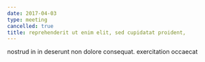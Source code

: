 ```yaml
---
date: 2017-04-03
type: meeting
cancelled: true
title: reprehenderit ut enim elit, sed cupidatat proident,
---
```

nostrud in in deserunt non dolore consequat. exercitation occaecat